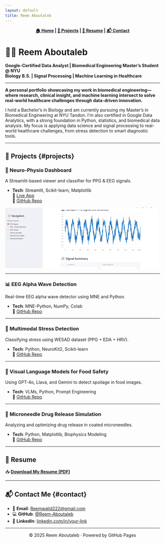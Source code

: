 ```yaml
---
layout: default
title: Reem Aboutaleb
---
```


<p align="center">
  <strong>
    <a href="index.md">🏠 Home</a> |
    <a href="#projects">💼 Projects</a> |
    <a href="resume.md">📄 Resume</a> |
    <a href="#contact">📬 Contact</a>
  </strong>
</p>

# 👩‍🔬 Reem Aboutaleb

**Google-Certified Data Analyst | Biomedical Engineering Master’s Student @ NYU**  
**Biology B.S. | Signal Processing | Machine Learning in Healthcare**

---

**A personal portfolio showcasing my work in biomedical engineering—where research, clinical insight, and machine learning intersect to solve real-world healthcare challenges through data-driven innovation.**

I hold a Bachelor’s in Biology and am currently pursuing my Master’s in Biomedical Engineering at NYU Tandon. I'm also certified in Google Data Analytics, with a strong foundation in Python, statistics, and biomedical data analysis. My focus is applying data science and signal processing to real-world healthcare challenges, from stress detection to smart diagnostic tools.

---

## 💼 Projects {#projects}

### 🔬 Neuro-Physio Dashboard  
A Streamlit-based viewer and classifier for PPG & EEG signals.  
- **Tech**: Streamlit, Scikit-learn, Matplotlib  
🔗 [Live App](https://neuro-physio-dashboard-dkpzskqkcxnbccr94b5gxf.streamlit.app)  
🔗 [GitHub Repo](https://github.com/Reem-Aboutaleb/neuro-physio-dashboard)  

![Demo](https://github.com/Reem-Aboutaleb/neuro-physio-dashboard/blob/main/images/neuro_physio_full_demo.gif?raw=true)

---

### 📊 EEG Alpha Wave Detection  
Real-time EEG alpha wave detector using MNE and Python.  
- **Tech**: MNE-Python, NumPy, Colab  
🔗 [GitHub Repo](https://github.com/Reem-Aboutaleb/eeg-alpha-wave-detection)  

---

### 📁 Multimodal Stress Detection  
Classifying stress using WESAD dataset (PPG + EDA + HRV).  
- **Tech**: Python, NeuroKit2, Scikit-learn  
🔗 [GitHub Repo](https://github.com/Reem-Aboutaleb/multimodal-stress-detection)

---

### 🍋 Visual Language Models for Food Safety  
Using GPT-4o, Llava, and Gemini to detect spoilage in food images.  
- **Tech**: VLMs, Python, Prompt Engineering  
🔗 [GitHub Repo](https://github.com/Reem-Aboutaleb/Food-Spoilage-VLM)

---

### 💊 Microneedle Drug Release Simulation  
Analyzing and optimizing drug release in coated microneedles.  
- **Tech**: Python, Matplotlib, Biophysics Modeling  
🔗 [GitHub Repo](https://github.com/Reem-Aboutaleb/microneedle-drug-release)

---

## 📄 Resume

📥 [**Download My Resume (PDF)**](./assets/Reem_Aboutaleb_Resume.pdf)

---

## 📬 Contact Me {#contact}

- 📧 **Email**: [Reemwalid222@gmail.com](mailto:Reemwalid222@gmail.com)  
- 💻 **GitHub**: [@Reem-Aboutaleb](https://github.com/Reem-Aboutaleb)  
- 🔗 **LinkedIn**: [linkedin.com/in/your-link](https://linkedin.com/in/your-link)

---

<p align="center">© 2025 Reem Aboutaleb · Powered by GitHub Pages</p>






